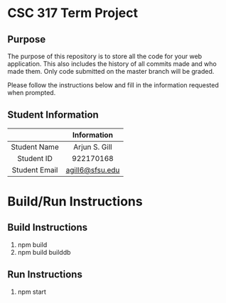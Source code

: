 # CSC 317 Term Project

## Purpose

The purpose of this repository is to store all the code for your web application. This also includes the history of all commits made and who made them. Only code submitted on the master branch will be graded.

Please follow the instructions below and fill in the information requested when prompted.

## Student Information

|               |    Information   |
|:-------------:|:----------------:|
| Student Name  |   Arjun S. Gill  |
|  Student ID   |     922170168    |
| Student Email |  agill6@sfsu.edu |



# Build/Run Instructions

## Build Instructions
1. npm build
2. npm build builddb

## Run Instructions
1. npm start
